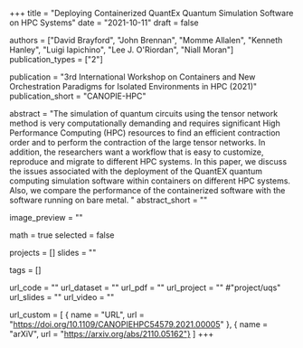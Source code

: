 +++
title = "Deploying Containerized QuantEx Quantum Simulation Software on HPC Systems"
date = "2021-10-11"
draft = false

authors = ["David Brayford", "John Brennan", "Momme Allalen", "Kenneth Hanley", "Luigi Iapichino", "Lee J. O'Riordan", "Niall Moran"]
publication_types = ["2"]

publication = "3rd International Workshop on Containers and New Orchestration Paradigms for Isolated Environments in HPC (2021)"
publication_short = "CANOPIE-HPC"

abstract = "The simulation of quantum circuits using the tensor network method is very computationally demanding and requires significant High Performance Computing (HPC) resources to find an efficient contraction order and to perform the contraction of the large tensor networks. In addition, the researchers want a workflow that is easy to customize, reproduce and migrate to different HPC systems. In this paper, we discuss the issues associated with the deployment of the QuantEX quantum computing simulation software within containers on different HPC systems. Also, we compare the performance of the containerized software with the software running on bare metal. "
abstract_short = ""

image_preview = ""

math = true
selected = false

projects = []
slides = ""

tags = []

url_code = ""
url_dataset = ""
url_pdf = ""
url_project = "" #"project/uqs"
url_slides = ""
url_video = ""

url_custom = [
    { name = "URL", url = "https://doi.org/10.1109/CANOPIEHPC54579.2021.00005" },
    { name = "arXiV", url = "https://arxiv.org/abs/2110.05162"}
]
+++
